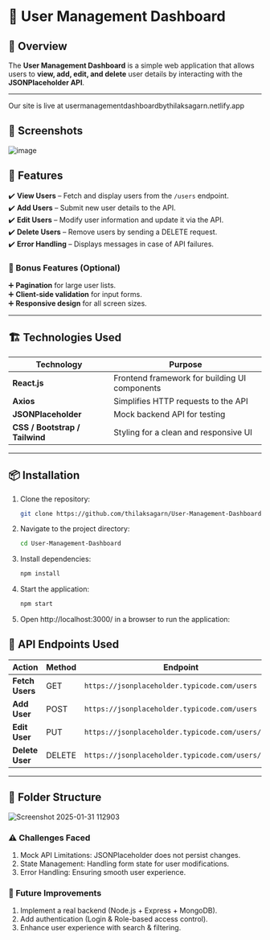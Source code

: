 # 🏢 User Management Dashboard  

## 📌 Overview  
The **User Management Dashboard** is a simple web application that allows users to **view, add, edit, and delete** user details by interacting with the **JSONPlaceholder API**.

---

Our site is live at  usermanagementdashboardbythilaksagarn.netlify.app
## 📸 Screenshots
![image](https://github.com/user-attachments/assets/2a7be88a-240e-40e8-a728-db6d5dbee860)


## 🚀 Features  

✔️ **View Users** – Fetch and display users from the `/users` endpoint.  
✔️ **Add Users** – Submit new user details to the API.  
✔️ **Edit Users** – Modify user information and update it via the API.  
✔️ **Delete Users** – Remove users by sending a DELETE request.  
✔️ **Error Handling** – Displays messages in case of API failures.  

### 🎁 Bonus Features (Optional)  
➕ **Pagination** for large user lists.  
➕ **Client-side validation** for input forms.  
➕ **Responsive design** for all screen sizes.  

---

## 🏗️ Technologies Used  

| Technology | Purpose |
|------------|---------|
| **React.js** | Frontend framework for building UI components |
| **Axios** | Simplifies HTTP requests to the API |
| **JSONPlaceholder** | Mock backend API for testing |
| **CSS / Bootstrap / Tailwind** | Styling for a clean and responsive UI |

---

## 📦 Installation  
1. Clone the repository:  
   ```bash
   git clone https://github.com/thilaksagarn/User-Management-Dashboard.git
2. Navigate to the project directory:
    ```bash
    cd User-Management-Dashboard
3. Install dependencies:
   ```bash
   npm install
4.  Start the application:
    ```bash
    npm start
5. Open http://localhost:3000/ in a browser to run the application:

 
## 🔗 API Endpoints Used  

| Action       | Method | Endpoint |
|-------------|--------|------------------------------------------|
| **Fetch Users** | GET    | `https://jsonplaceholder.typicode.com/users` |
| **Add User**   | POST   | `https://jsonplaceholder.typicode.com/users` |
| **Edit User**  | PUT    | `https://jsonplaceholder.typicode.com/users/{id}` |
| **Delete User**| DELETE | `https://jsonplaceholder.typicode.com/users/{id}` |

---

## 📂 Folder Structure 
 ![Screenshot 2025-01-31 112903](https://github.com/user-attachments/assets/86624df6-f32b-496f-b42a-c8d458e820d0)


### ⚠️ Challenges Faced
  1. Mock API Limitations: JSONPlaceholder does not persist changes.
  2. State Management: Handling form state for user modifications.
  3. Error Handling: Ensuring smooth user experience.

### 🎯 Future Improvements
  1. Implement a real backend (Node.js + Express + MongoDB).
  2. Add authentication (Login & Role-based access control).
  3. Enhance user experience with search & filtering.
